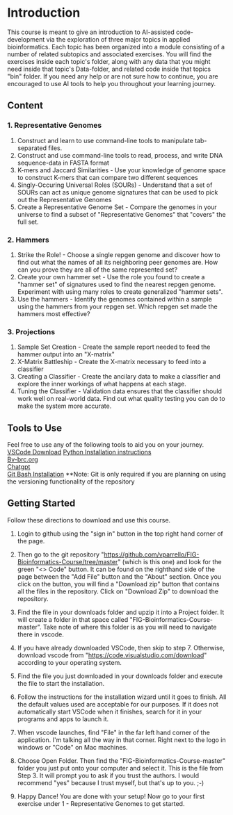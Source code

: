 <!--
Created by: Victoria Parrello
Last Updated: 2/8/2024
-->

# Introduction

This course is meant to give an introduction to AI-assisted code-development via the exploration of three major topics in applied bioinformatics. Each topic has been organized into a module consisting of a number of related subtopics and associated exercises. You will find the exercises inside each topic's folder, along with any data that you might need inside that topic's Data-folder, and related code inside that topics "bin" folder. If you need any help or are not sure how to continue, you are encouraged to use AI tools to help you throughout your learning journey.

## Content

### 1. Representative Genomes  
1. Construct and learn to use command-line tools to manipulate tab-separated files.
2. Construct and use command-line tools to read, process, and write DNA sequence-data in FASTA format
3. K-mers and Jaccard Similarities - Use your knowledge of genome space to construct K-mers that can compare two different sequences
3. Singly-Occuring Universal Roles (SOURs) - Understand that a set of SOURs can act as unique genome signatures that can be used to pick out the Representative Genomes
4. Create a Representative Genome Set - Compare the genomes in your universe to find a subset of "Representative Genomes" that "covers" the full set.
### 2. Hammers  
1.  Strike the Role! - Choose a single repgen genome and discover how to find out what the names of all its neighboring peer genomes are. How can you prove they are all of the same represented set?
2.  Create your own hammer set - Use the role you found to create a "hammer set" of signatures used to find the nearest repgen genome. Experiment with using many roles to create generalized "hammer sets".
3. Use the hammers - Identify the genomes contained within a sample using the hammers from your repgen set. Which repgen set made the hammers most effective?
### 3. Projections  
1.  Sample Set Creation - Create the sample report needed to feed the hammer output into an "X-matrix"
2.  X-Matrix Battleship - Create the X-matrix necessary to feed into a classifier
3.  Creating a Classifier - Create the ancilary data to make a classifier and explore the inner workings of what happens at each stage.
4.  Tuning the Classifier - Validation data ensures that the classifier should work well on real-world data. Find out what quality testing you can do to make the system more accurate. 

## Tools to Use

Feel free to use any of the following tools to aid you on your journey.   
[VSCode Download](https://code.visualstudio.com/download)
[Python Installation instructions](https://github.com/PackeTsar/Install-Python)  
[Bv-brc.org](https://www.bv-brc.org/)  
[Chatgpt](https://chat.openai.com/)  
[Git Bash Installation](https://git-scm.com/downloads)
**Note: Git is only required if you are planning on using the versioning functionality of the repository

## Getting Started

Follow these directions to download and use this course.

1. Login to github using the "sign in" button in the top right hand corner of the page. 

2. Then go to the git repository "https://github.com/vparrello/FIG-Bioinformatics-Course/tree/master" (which is this one) and look for the green "<> Code" button. It can be found on the righthand side of the page between the "Add File" button and the "About" section. Once you click on the button, you will find a "Download zip" button that contains all the files in the repository. Click on "Download Zip" to download the repository.

3. Find the file in your downloads folder and upzip it into a Project folder. It will create a folder in that space called "FIG-Bioinformatics-Course-master". Take note of where this folder is as you will need to navigate there in vscode.

4. If you have already downloaded VSCode, then skip to step 7. Otherwise, download vscode from "https://code.visualstudio.com/download" according to your operating system.

5. Find the file you just downloaded in your downloads folder and execute the file to start the installation.

6. Follow the instructions for the installation wizard until it goes to finish. All the default values used are acceptable for our purposes. If it does not automatically start VSCode when it finishes, search for it in your programs and apps to launch it.

7. When vscode launches, find "File" in the far left hand corner of the application. I'm talking all the way in that corner. Right next to the logo in windows or "Code" on Mac machines.

8. Choose Open Folder. Then find the "FIG-Bioinformatics-Course-master" folder you just put onto your computer and select it. This is the file from Step 3. It will prompt you to ask if you trust the authors. I would recommend "yes" because I trust myself, but that's up to you. ;-)

9. Happy Dance! You are done with your setup! Now go to your first exercise under 1 - Representative Genomes to get started.         
